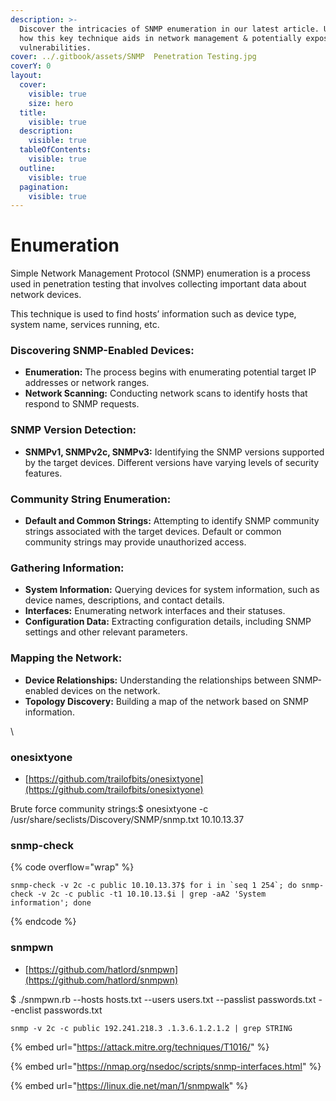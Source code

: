 ```yaml
---
description: >-
  Discover the intricacies of SNMP enumeration in our latest article. Uncover
  how this key technique aids in network management & potentially exposes
  vulnerabilities.
cover: ../.gitbook/assets/SNMP  Penetration Testing.jpg
coverY: 0
layout:
  cover:
    visible: true
    size: hero
  title:
    visible: true
  description:
    visible: true
  tableOfContents:
    visible: true
  outline:
    visible: true
  pagination:
    visible: true
---
```


# Enumeration

Simple Network Management Protocol (SNMP) enumeration is a process used in penetration testing that involves collecting important data about network devices.&#x20;

This technique is used to find hosts’ information such as device type, system name, services running, etc.

### **Discovering SNMP-Enabled Devices:**

* **Enumeration:** The process begins with enumerating potential target IP addresses or network ranges.
* **Network Scanning:** Conducting network scans to identify hosts that respond to SNMP requests.

### **SNMP Version Detection:**

* **SNMPv1, SNMPv2c, SNMPv3:** Identifying the SNMP versions supported by the target devices. Different versions have varying levels of security features.

### **Community String Enumeration:**

* **Default and Common Strings:** Attempting to identify SNMP community strings associated with the target devices. Default or common community strings may provide unauthorized access.

### **Gathering Information:**

* **System Information:** Querying devices for system information, such as device names, descriptions, and contact details.
* **Interfaces:** Enumerating network interfaces and their statuses.
* **Configuration Data:** Extracting configuration details, including SNMP settings and other relevant parameters.

### **Mapping the Network:**

* **Device Relationships:** Understanding the relationships between SNMP-enabled devices on the network.
* **Topology Discovery:** Building a map of the network based on SNMP information.

\


### onesixtyone <a href="#onesixtyone" id="onesixtyone"></a>

* ​[https://github.com/trailofbits/onesixtyone](https://github.com/trailofbits/onesixtyone)​

Brute force community strings:$ onesixtyone -c /usr/share/seclists/Discovery/SNMP/snmp.txt 10.10.13.37

### snmp-check <a href="#snmp-check" id="snmp-check"></a>

{% code overflow="wrap" %}
```
snmp-check -v 2c -c public 10.10.13.37$ for i in `seq 1 254`; do snmp-check -v 2c -c public -t1 10.10.13.$i | grep -aA2 'System information'; done
```
{% endcode %}

### snmpwn <a href="#snmpwn" id="snmpwn"></a>

* ​[https://github.com/hatlord/snmpwn](https://github.com/hatlord/snmpwn)​

$ ./snmpwn.rb --hosts hosts.txt --users users.txt --passlist passwords.txt --enclist passwords.txt

```
snmp -v 2c -c public 192.241.218.3 .1.3.6.1.2.1.2 | grep STRING
```

{% embed url="https://attack.mitre.org/techniques/T1016/" %}

{% embed url="https://nmap.org/nsedoc/scripts/snmp-interfaces.html" %}

{% embed url="https://linux.die.net/man/1/snmpwalk" %}

